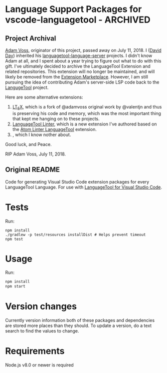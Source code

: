 # Language Support Packages for vscode-languagetool - ARCHIVED

## Project Archival

[Adam Voss](https://github.com/adamvoss), originator of this project, passed away on July 11, 2018. I ([David Day](https://github.com/davidlday)) inherited his [languagetool-language-server](https://github.com/languagetool-language-server) projects. I didn't know Adam at all, and I spent about a year trying to figure out what to do with this gift. I've ultimately decided to archive the LanguageTool Extension and related repositories. This extension will no longer be maintained, and will likely be removed from the [Extension Marketplace](https://marketplace.visualstudio.com/). However, I am still pursuing the idea of contributing Adam's server-side LSP code back to the [LangugeTool](https://github.com/languagetool-org/languagetool) project.

Here are some alternative extensions:

1. [LT<sub>E</sub>X](https://github.com/valentjn/vscode-ltex), which is a fork of @adamvoss original work by @valentjn and thus is preserving his code and memory, which was the most important thing that kept me hanging on to these projects.
1. [LanguageTool Linter](), which is a new extension I've authored based on the [Atom Linter LanguageTool]() extension.
1. [](https://marketplace.visualstudio.com/items?itemName=raymondcamden.languagetool), which I know nother about.

Good luck, and Peace.

RIP Adam Voss, July 11, 2018.

## Original README

Code for generating Visual Studio Code extension packages for every LanguageTool Language.  For use with [LanguageTool for Visual Studio Code](https://github.com/adamvoss/vscode-languagetool).

# Tests

Run:

```
npm install
./gradlew -p test/resources installDist # Helps prevent timeout
npm test
```

# Usage

Run:
```sh
npm install
npm start
```

# Version changes

Currently version information both of these packages and dependencies are stored more places than they should.  To update a version, do a text search to find the values to change.

# Requirements

Node.js v8.0 or newer is required
